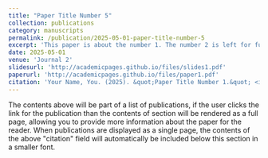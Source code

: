 ```yaml
---
title: "Paper Title Number 5"
collection: publications
category: manuscripts
permalink: /publication/2025-05-01-paper-title-number-5
excerpt: 'This paper is about the number 1. The number 2 is left for future work.'
date: 2025-05-01
venue: 'Journal 2'
slidesurl: 'http://academicpages.github.io/files/slides1.pdf'
paperurl: 'http://academicpages.github.io/files/paper1.pdf'
citation: 'Your Name, You. (2025). &quot;Paper Title Number 1.&quot; <i>Journal 1</i>. 1(1).'
---
```


The contents above will be part of a list of publications, if the user clicks the link for the publication than the contents of section will be rendered as a full page, allowing you to provide more information about the paper for the reader. When publications are displayed as a single page, the contents of the above "citation" field will automatically be included below this section in a smaller font.